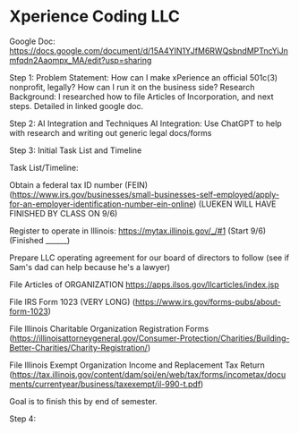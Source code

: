 # Xperience Coding LLC
Google Doc: https://docs.google.com/document/d/15A4YIN1YJfM6RWQsbndMPTncYiJnmfqdn2Aaompx_MA/edit?usp=sharing


Step 1: Problem Statement: How can I make xPerience an official 501c(3) nonprofit, legally? How can I run it on the business side?
Research Background: I researched how to file Articles of Incorporation, and next steps. Detailed in linked google doc. 

Step 2:  AI Integration and Techniques
AI Integration: Use ChatGPT to help with research and writing out generic legal docs/forms

Step 3: Initial Task List and Timeline

Task List/Timeline: 

Obtain a federal tax ID number (FEIN) (https://www.irs.gov/businesses/small-businesses-self-employed/apply-for-an-employer-identification-number-ein-online) (LUEKEN WILL HAVE FINISHED BY CLASS ON 9/6)

Register to operate in Illinois: https://mytax.illinois.gov/_/#1 (Start 9/6) (Finished ______)

Prepare LLC operating agreement for our board of directors to follow (see if Sam's dad can help because he's a lawyer)

File Articles of ORGANIZATION https://apps.ilsos.gov/llcarticles/index.jsp 

File IRS Form 1023 (VERY LONG) (https://www.irs.gov/forms-pubs/about-form-1023)

File Illinois Charitable Organization Registration Forms (https://illinoisattorneygeneral.gov/Consumer-Protection/Charities/Building-Better-Charities/Charity-Registration/)

File Illinois Exempt Organization Income and Replacement Tax Return (https://tax.illinois.gov/content/dam/soi/en/web/tax/forms/incometax/documents/currentyear/business/taxexempt/il-990-t.pdf)

Goal is to finish this by end of semester. 

Step 4: 


